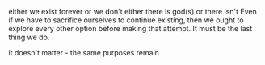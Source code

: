 either we exist forever or we don't
either there is god(s) or there isn't
Even if we have to sacrifice ourselves to continue existing, then we ought to explore every other option before making that attempt. It must be the last thing we do. 

it doesn't matter - the same purposes remain
